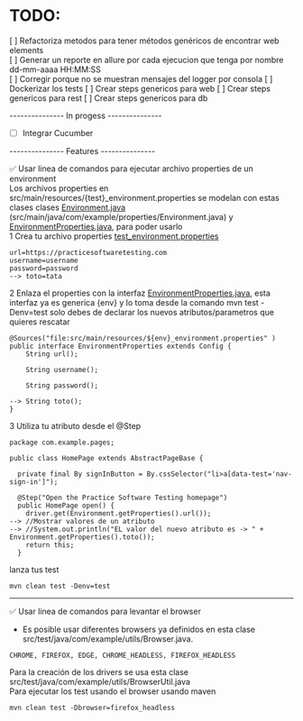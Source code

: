 # TODO:

[ ] Refactoriza metodos para tener métodos genéricos de encontrar web elements  
[ ] Generar un reporte en allure por cada ejecucion que tenga por nombre dd-mm-aaaa HH:MM:SS  
[ ] Corregir porque no se muestran mensajes del logger por consola
[ ] Dockerizar los tests
[ ] Crear steps genericos para web
[ ] Crear steps genericos para rest
[ ] Crear steps genericos para db

--------------- In progess ---------------
-[ ] Integrar Cucumber

--------------- Features ---------------

✅ Usar linea de comandos para ejecutar archivo properties de un environment  
Los archivos properties en src/main/resources/{test}_environment.properties se modelan con estas clases clases [Environment.java](src%2Fmain%2Fjava%2Fcom%2Fexample%2Fproperties%2FEnvironment.java) (src/main/java/com/example/properties/Environment.java) y [EnvironmentProperties.java](src%2Fmain%2Fjava%2Fcom%2Fexample%2Fproperties%2FEnvironmentProperties.java), para poder usarlo   
1 Crea tu archivo properties [test_environment.properties](src%2Fmain%2Fresources%2Ftest_environment.properties)
````
url=https://practicesoftwaretesting.com
username=username
password=password
--> toto=tata
````
2 Enlaza el properties con la interfaz [EnvironmentProperties.java](src%2Fmain%2Fjava%2Fcom%2Fexample%2Fproperties%2FEnvironmentProperties.java), esta interfaz ya es generica {env} y lo toma desde la comando mvn test -Denv=test solo debes de declarar los nuevos atributos/parametros que quieres rescatar
````
@Sources("file:src/main/resources/${env}_environment.properties" )
public interface EnvironmentProperties extends Config {
    String url();

    String username();

    String password();

--> String toto();
}
````
3 Utiliza tu atributo desde el @Step
````
package com.example.pages;

public class HomePage extends AbstractPageBase {

  private final By signInButton = By.cssSelector("li>a[data-test='nav-sign-in']");

  @Step("Open the Practice Software Testing homepage")
  public HomePage open() {
    driver.get(Environment.getProperties().url());
--> //Mostrar valores de un atributo 
--> //System.out.println("EL valor del nuevo atributo es -> " + Environment.getProperties().toto());
    return this;
  }
````
lanza tus test 
````
mvn clean test -Denv=test
````

-------
✅ Usar linea de comandos para levantar el browser
+ Es posible usar diferentes browsers ya definidos en esta clase src/test/java/com/example/utils/Browser.java.
````
CHROME, FIREFOX, EDGE, CHROME_HEADLESS, FIREFOX_HEADLESS
````
Para la creación de los drivers se usa esta clase src/test/java/com/example/utils/BrowserUtil.java  
Para ejecutar los test usando el browser usando maven
````
mvn clean test -Dbrowser=firefox_headless
````